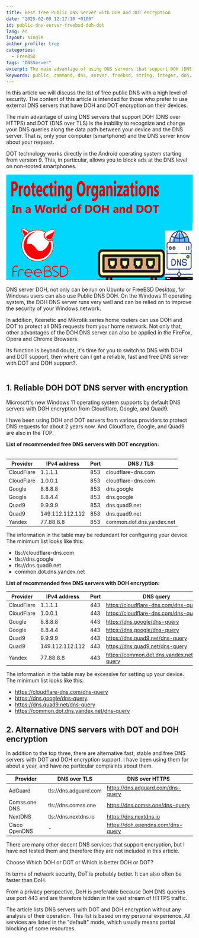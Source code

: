 ```yaml
---
title: Best free Public DNS Server with DOH and DOT encryption
date: "2025-02-09 12:17:10 +0100"
id: public-dns-server-freebsd-doh-dot
lang: en
layout: single
author_profile: true
categories:
  - FreeBSD
tags: "DNSServer"
excerpt: The main advantage of using DNS servers that support DOH (DNS over HTTPS) and DOT (DNS over TLS) is
keywords: public, command, dns, server, freebsd, string, integer, doh, dot
---
```


In this article we will discuss the list of free public DNS with a high level of security. The content of this article is intended for those who prefer to use external DNS servers that have DOH and DOT encryption on their devices.

The main advantage of using DNS servers that support DOH (DNS over HTTPS) and DOT (DNS over TLS) is the inability to recognize and change your DNS queries along the data path between your device and the DNS server. That is, only your computer (smartphone) and the DNS server know about your request.

DOT technology works directly in the Android operating system starting from version 9. This, in particular, allows you to block ads at the DNS level on non-rooted smartphones.

![doh and dot](/img/Public-DNS-DOH-and-DOT.jpg)

DNS server DOH, not only can be run on Ubuntu or FreeBSD Desktop, for Windows users can also use Public DNS DOH. On the Windows 11 operating system, the DOH DNS server runs very well and can be relied on to improve the security of your Windows network.

In addition, Keenetic and Mikrotik series home routers can use DOH and DOT to protect all DNS requests from your home network. Not only that, other advantages of the DOH DNS server can also be applied in the FireFox, Opera and Chrome Browsers.

Its function is beyond doubt, it's time for you to switch to DNS with DOH and DOT support, then where can I get a reliable, fast and free DNS server with DOT and DOH support?.<br><br/>
## 1. Reliable DOH DOT DNS server with encryption
Microsoft's new Windows 11 operating system supports by default DNS servers with DOH encryption from Cloudflare, Google, and Quad9.

I have been using DOH and DOT servers from various providers to protect DNS requests for about 2 years now. And Cloudflare, Google, and Quad9 are also in the TOP.

**List of recommended free DNS servers with DOT encryption:**<br><br/>

| Provider       | IPv4 address          | Port        |  DNS / TLS        |
| ----------- | -----------   | ----------- | ----------- |
| CloudFlare          | 1.1.1.1          | 853          | cloudflare-dns.com          |
| CloudFlare          | 1.0.0.1      | 853          | cloudflare-dns.com          |
| Google          | 8.8.8.8          | 853          | dns.google          |
| Google          | 8.8.4.4      | 853          | dns.google          |
| Quad9          | 9.9.9.9          | 853          | dns.quad9.net          |
| Quad9          | 149.112.112.112      | 853          | dns.quad9.net          |
| Yandex          | 77.88.8.8          | 853          | common.dot.dns.yandex.net          |

The information in the table may be redundant for configuring your device. The minimum list looks like this:

-   tls://cloudflare-dns.com
-   tls://dns.google
-   tls://dns.quad9.net
-   common.dot.dns.yandex.net

**List of recommended free DNS servers with DOH encryption:**

| Provider       | IPv4 address          | Port        |  DNS query        |
| ----------- | -----------   | ----------- | ----------- |
| CloudFlare          | 1.1.1.1          | 443          | https://cloudflare-dns.com/dns-query          |
| CloudFlare          | 1.0.0.1      | 443          | https://cloudflare-dns.com/dns-query          |
| Google          | 8.8.8.8          | 443          | https://dns.google/dns-query          |
| Google          | 8.8.4.4      | 443          | https://dns.google/dns-query          |
| Quad9          | 9.9.9.9          | 443          | https://dns.quad9.net/dns-query          |
| Quad9          | 149.112.112.112      | 443          | https://dns.quad9.net/dns-query          |
| Yandex          | 77.88.8.8          | 443          | https://common.dot.dns.yandex.net/dns-query          |

The information in the table may be excessive for setting up your device. The minimum list looks like this:

-   https://cloudflare-dns.com/dns-query
-   https://dns.google/dns-query
-   https://dns.quad9.net/dns-query
-   https://common.dot.dns.yandex.net/dns-query

## 2. Alternative DNS servers with DOT and DOH encryption
In addition to the top three, there are alternative fast, stable and free DNS servers with DOT and DOH encryption support. I have been using them for about a year, and have no particular complaints about them.

| Provider       | DNS over TLS          | DNS over HTTPS        | 
| ----------- | -----------   | ----------- |
| AdGuard          | tls://dns.adguard.com          | https://dns.adguard.com/dns-query          |
| Comss.one DNS          | tls://dns.comss.one      | https://dns.comss.one/dns-query          |
| NextDNS          | tls://dns.nextdns.io     | https://dns.nextdns.io          |
| Cisco OpenDNS          | -          | https://doh.opendns.com/dns-query  


There are many other decent DNS services that support encryption, but I have not tested them and therefore they are not included in this article.


Choose Which DOH or DOT or Which is better DOH or DOT?

In terms of network security, DoT is probably better. It can also often be faster than DoH.

From a privacy perspective, DoH is preferable because DoH DNS queries use port 443 and are therefore hidden in the vast stream of HTTPS traffic.

The article lists DNS servers with DOT and DOH encryption without any analysis of their operation. This list is based on my personal experience. All services are listed in the "default" mode, which usually means partial blocking of some resources.
